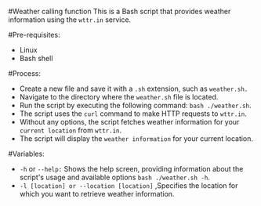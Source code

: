 #Weather calling function
This is a Bash script that provides weather information using the `wttr.in` service. 

#Pre-requisites:
- Linux
- Bash shell

#Process:
- Create a new file and save it with a `.sh` extension, such as `weather.sh.`
- Navigate to the directory where the `weather.sh` file is located.
- Run the script by executing the following command: `bash ./weather.sh`.
- The script uses the `curl` command to make HTTP requests to `wttr.in`.
- Without any options, the script fetches weather information for your `current location` from `wttr.in`.
- The script will display the `weather information` for your current location.

#Variables:
- `-h` or `--help:` Shows the help screen, providing information about the script's usage and available options `bash ./weather.sh -h`.
- `-l [location] or --location [location]` ,Specifies the location for which you want to retrieve weather information.

